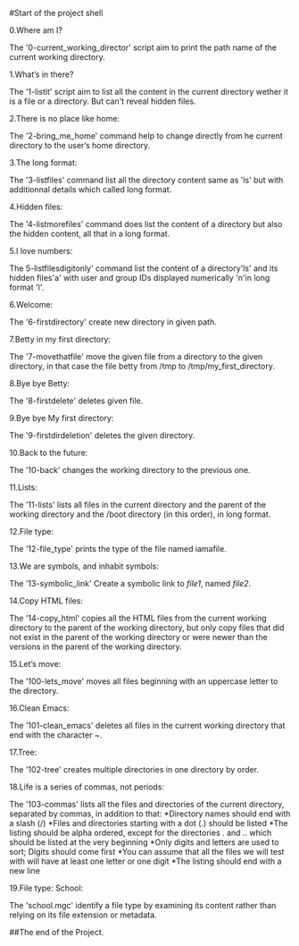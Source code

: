 #Start of the project shell

0.Where am I?

The '0-current_working_director' script aim to print the path name of the current working directory.

1.What’s in there?

The '1-listit' script aim to list all the content in the current directory wether it is a file or a directory. But can't reveal hidden files.

2.There is no place like home:

The '2-bring_me_home' command help to change directly from he current directory to the  user’s home directory.

3.The long format:

The '3-listfiles' command list all the directory content same as 'ls' but with additionnal details which called long format.

4.Hidden files:

The '4-listmorefiles' command does list the content of a directory but also the hidden content, all that in a long format.

5.I love numbers:

The 5-listfilesdigitonly' command list the content of a directory'ls' and its hidden files'a' with user and group IDs displayed numerically 'n'in long format 'l'.

6.Welcome:

The '6-firstdirectory' create new directory in given path.

7.Betty in my first directory:

The '7-movethatfile' move the given file from a directory to the given directory, in that case the file betty from /tmp to /tmp/my_first_directory.

8.Bye bye Betty:

The '8-firstdelete' deletes given file.

9.Bye bye My first directory:

The '9-firstdirdeletion' deletes the given directory.

10.Back to the future:

The '10-back' changes the working directory to the previous one.

11.Lists:

The '11-lists' lists all files in the current directory and the parent of the working directory and the /boot directory (in this order), in long format.

12.File type:

The '12-file_type' prints the type of the file named iamafile.

13.We are symbols, and inhabit symbols:

The '13-symbolic_link' Create a symbolic link to *file1*, named *file2*.

14.Copy HTML files:

The '14-copy_html' copies all the HTML files from the current working directory to the parent of the working directory, but only copy files that did not exist in the parent of the working directory or were newer than the versions in the parent of the working directory.

15.Let’s move:

The '100-lets_move' moves all files beginning with an uppercase letter to the directory.

16.Clean Emacs:

The '101-clean_emacs' deletes all files in the current working directory that end with the character ~.

17.Tree:

The '102-tree' creates multiple directories in one directory by order.

18.Life is a series of commas, not periods:

The '103-commas' lists all the files and directories of the current directory, separated by commas, in addition to that:
*Directory names should end with a slash (/)
*Files and directories starting with a dot (.) should be listed
*The listing should be alpha ordered, except for the directories . and .. which should be listed at the very beginning
*Only digits and letters are used to sort; Digits should come first
*You can assume that all the files we will test with will have at least one letter or one digit
*The listing should end with a new line

19.File type: School:

The 'school.mgc' identify a file type by examining its content rather than relying on its file extension or metadata.

##The end of the Project.
